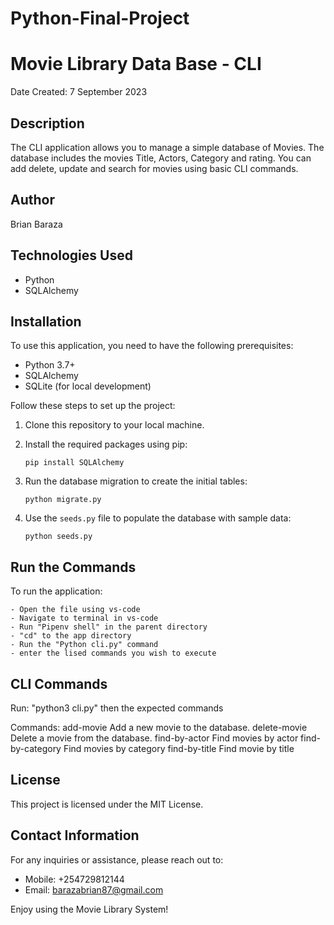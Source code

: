 # Python-Final-Project

# Movie Library Data Base - CLI

Date Created: 7 September 2023

## Description

The CLI application allows you to manage a simple database of Movies. The database includes
the movies Title, Actors, Category and rating. You can add delete, update and search for movies
using basic CLI commands.

## Author

Brian Baraza

## Technologies Used

- Python
- SQLAlchemy

## Installation

To use this application, you need to have the following prerequisites:

- Python 3.7+
- SQLAlchemy
- SQLite (for local development)


Follow these steps to set up the project:

1. Clone this repository to your local machine.
2. Install the required packages using pip:

   ```
   pip install SQLAlchemy 
   ```

3. Run the database migration to create the initial tables:

   ```
   python migrate.py
   ```

4. Use the `seeds.py` file to populate the database with sample data:

   ```
   python seeds.py

## Run the Commands
 
 To run the application:

    - Open the file using vs-code
    - Navigate to terminal in vs-code
    - Run "Pipenv shell" in the parent directory
    - "cd" to the app directory
    - Run the "Python cli.py" command 
    - enter the lised commands you wish to execute

## CLI Commands

  Run: "python3 cli.py" then the expected commands 

  Commands:
  add-movie         Add a new movie to the database.
  delete-movie      Delete a movie from the database.
  find-by-actor     Find movies by actor
  find-by-category  Find movies by category
  find-by-title     Find movie by title

## License

This project is licensed under the MIT License.

## Contact Information

For any inquiries or assistance, please reach out to:

- Mobile: +254729812144
- Email: barazabrian87@gmail.com

Enjoy using the Movie Library System!